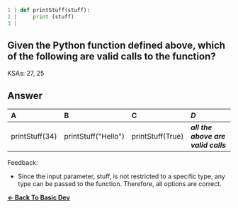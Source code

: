 ```python
1 | def printStuff(stuff):
2 |     print (stuff)
3 | 
```

## Given the Python function defined above, which of the following are valid calls to the function?

KSAs: 27, 25

## Answer
| A | B | C | ***D*** |
| :--- | :--- | :--- | :--- |
| printStuff(34) | printStuff("Hello") | printStuff(True) | ***all the above are valid calls*** |


Feedback:

- Since the input parameter, stuff, is not restricted to a specific type, any type can be passed to the function. Therefore, all options are correct.

[**<- Back To Basic Dev**](../../../Basic_Dev.md)

